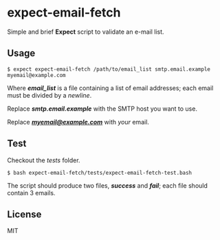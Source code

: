 # expect-email-fetch
Simple and brief **Expect** script to validate an e-mail list.

## Usage

``$ expect expect-email-fetch /path/to/email_list smtp.email.example myemail@example.com``

Where ***email_list*** is a file containing a list of email addresses; each email must be divided by a *newline*.

Replace ***smtp.email.example*** with the SMTP host you want to use.

Replace  ***myemail@example.com*** with *your* email.

## Test

Checkout the *tests* folder. 

``$ bash expect-email-fetch/tests/expect-email-fetch-test.bash``

The script should produce two files, ***success*** and ***fail***; each file should contain 3 emails.

## License

MIT
